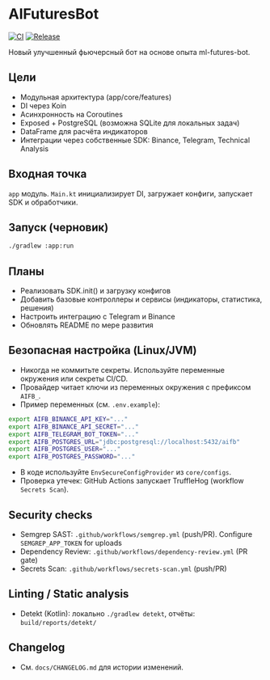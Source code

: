 # AIFuturesBot

[![CI](https://github.com/velkonost/ai-bot/actions/workflows/ci.yml/badge.svg)](https://github.com/velkonost/ai-bot/actions/workflows/ci.yml)
[![Release](https://github.com/velkonost/ai-bot/actions/workflows/release.yml/badge.svg)](https://github.com/velkonost/ai-bot/actions/workflows/release.yml)

Новый улучшенный фьючерсный бот на основе опыта ml-futures-bot.

## Цели
- Модульная архитектура (app/core/features)
- DI через Koin
- Асинхронность на Coroutines
- Exposed + PostgreSQL (возможна SQLite для локальных задач)
- DataFrame для расчёта индикаторов
- Интеграции через собственные SDK: Binance, Telegram, Technical Analysis

## Входная точка
`app` модуль. `Main.kt` инициализирует DI, загружает конфиги, запускает SDK и обработчики.

## Запуск (черновик)
```bash
./gradlew :app:run
```

## Планы
- Реализовать SDK.init() и загрузку конфигов
- Добавить базовые контроллеры и сервисы (индикаторы, статистика, решения)
- Настроить интеграцию с Telegram и Binance
- Обновлять README по мере развития

## Безопасная настройка (Linux/JVM)

- Никогда не коммитьте секреты. Используйте переменные окружения или секреты CI/CD.
- Провайдер читает ключи из переменных окружения с префиксом `AIFB_`.
- Пример переменных (см. `.env.example`):

```bash
export AIFB_BINANCE_API_KEY="..."
export AIFB_BINANCE_API_SECRET="..."
export AIFB_TELEGRAM_BOT_TOKEN="..."
export AIFB_POSTGRES_URL="jdbc:postgresql://localhost:5432/aifb"
export AIFB_POSTGRES_USER="..."
export AIFB_POSTGRES_PASSWORD="..."
```

- В коде используйте `EnvSecureConfigProvider` из `core/configs`.
- Проверка утечек: GitHub Actions запускает TruffleHog (workflow `Secrets Scan`).

## Security checks

- Semgrep SAST: `.github/workflows/semgrep.yml` (push/PR). Configure `SEMGREP_APP_TOKEN` for uploads
- Dependency Review: `.github/workflows/dependency-review.yml` (PR gate)
- Secrets Scan: `.github/workflows/secrets-scan.yml` (push/PR)

## Linting / Static analysis

- Detekt (Kotlin): локально `./gradlew detekt`, отчёты: `build/reports/detekt/`

## Changelog

- См. `docs/CHANGELOG.md` для истории изменений.
